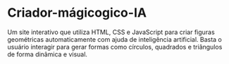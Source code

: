 # Criador-mágicogico-IA
Um site interativo que utiliza HTML, CSS e JavaScript para criar figuras geométricas automaticamente com ajuda de inteligência artificial. Basta o usuário interagir para gerar formas como círculos, quadrados e triângulos de forma dinâmica e visual.
